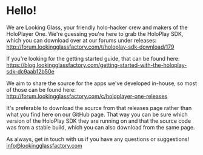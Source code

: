 # Hello!


We are Looking Glass, your friendly holo-hacker crew and makers of the HoloPlayer One. We're guessing you're here to grab the HoloPlay SDK, which you can download over at our forums under releases: http://forum.lookingglassfactory.com/t/holoplay-sdk-download/179

If you're looking for the getting started guide, that can be found here: https://blog.lookingglassfactory.com/getting-started-with-the-holoplay-sdk-dc9aab12b50e

We aim to share the source for the apps we've developed in-house, so most of those can be found here: http://forum.lookingglassfactory.com/c/holoplayer-one-releases

It's preferable to download the source from that releases page rather than what you find here on our GitHub page. That way you can be sure which version of the HoloPlay SDK they are running on and that the source code was from a stable build, which you can also download from the same page.

As always, get in touch with us if you have any questions or suggestions! info@lookingglassfactory.com
